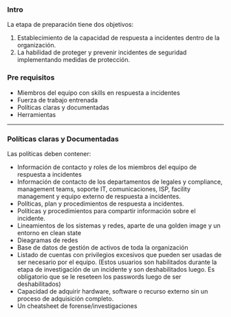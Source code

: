 ### Intro

La etapa de preparación tiene dos objetivos:

1) Establecimiento de la capacidad de respuesta a incidentes dentro de la organización.
2) La habilidad de proteger y prevenir incidentes de seguridad implementando medidas de protección.

### Pre requisitos

- Miembros del equipo con skills en respuesta a incidentes
- Fuerza de trabajo entrenada
- Políticas claras y documentadas
- Herramientas

---

### Políticas claras y Documentadas

Las políticas deben contener:

- Información de contacto y roles de los miembros del equipo de respuesta a incidentes
- Información de contacto de los departamentos de legales y compliance, management teams, soporte IT, comunicaciones, ISP, facility management y equipo externo de respuesta a incidentes.
- Políticas, plan y procedimientos de respuesta a incidentes.
- Políticas y procedimientos para compartir información sobre el incidente.
- Lineamientos de los sistemas y redes, aparte de una golden image y un entorno en clean state
- Dieagramas de redes
- Base de datos de gestión de activos de toda la organización
- Listado de cuentas con privilegios excesivos que pueden ser usadas de ser necesario por el equipo. (Estos usuarios son habilitados durante la etapa de investigación de un incidente y son deshabilitados luego. Es obligatorio que se le reseteen los passwords luego de ser deshabilitados)
- Capacidad de adquirir hardware, software o recurso externo sin un proceso de adquisición completo.
- Un cheatsheet de forense/investigaciones


